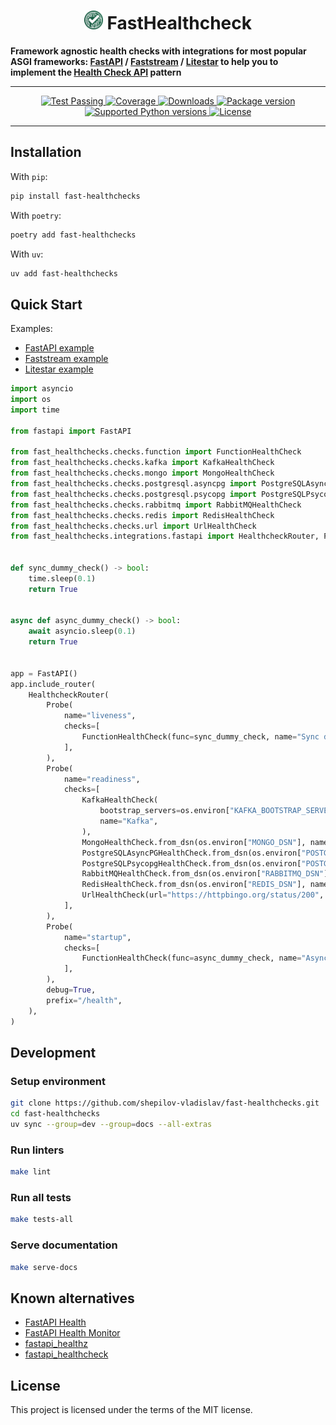 <h1 align="center" style="vertical-align: middle;">
  <img src="https://raw.githubusercontent.com/shepilov-vladislav/fast-healthchecks/refs/heads/main/docs/img/green.svg" width="30"> <strong>FastHealthcheck</strong>
</h1>

<b>Framework agnostic health checks with integrations for most popular ASGI frameworks: [FastAPI](https://github.com/fastapi/fastapi) / [Faststream](https://github.com/airtai/faststream) / [Litestar](https://github.com/litestar-org/litestar) to help you to implement the [Health Check API](https://microservices.io/patterns/observability/health-check-api.html) pattern</b>

---

<p align="center">

  <a href="https://github.com/shepilov-vladislav/fast-healthchecks/actions/workflows/1_test.yml" target="_blank">
    <img src="https://github.com/shepilov-vladislav/fast-healthchecks/actions/workflows/1_test.yml/badge.svg?branch=main" alt="Test Passing"/>
  </a>

  <a href="https://codecov.io/gh/shepilov-vladislav/fast-healthchecks" target="_blank">
    <img src="https://codecov.io/gh/shepilov-vladislav/fast-healthchecks/branch/main/graph/badge.svg?token=ddDOL8qZLp" alt="Coverage"/>
  </a>

  <a href="https://www.pepy.tech/projects/fast-healthchecks" target="_blank">
    <img src="https://static.pepy.tech/personalized-badge/fast-healthchecks?period=month&units=international_system&left_color=grey&right_color=green&left_text=downloads/month" alt="Downloads"/>
  </a>

  <a href="https://pypi.org/project/fast-healthchecks" target="_blank">
    <img src="https://img.shields.io/pypi/v/fast-healthchecks?label=PyPI" alt="Package version"/>
  </a>

  <a href="https://pypi.org/project/fast-healthchecks" target="_blank">
    <img src="https://img.shields.io/pypi/pyversions/fast-healthchecks.svg" alt="Supported Python versions"/>
  </a>

  <a href="https://github.com/shepilov-vladislav/fast-healthchecks/blob/main/LICENSE" target="_blank">
    <img src="https://img.shields.io/github/license/shepilov-vladislav/fast-healthchecks.png" alt="License"/>
  </a>

<p>

---

## Installation

With `pip`:
```bash
pip install fast-healthchecks
```

With `poetry`:
```bash
poetry add fast-healthchecks
```

With `uv`:
```bash
uv add fast-healthchecks
```

## Quick Start

Examples:
- [FastAPI example](./examples/fastapi_example)
- [Faststream example](./examples/faststream_example)
- [Litestar example](./examples/litestar_example)

```python
import asyncio
import os
import time

from fastapi import FastAPI

from fast_healthchecks.checks.function import FunctionHealthCheck
from fast_healthchecks.checks.kafka import KafkaHealthCheck
from fast_healthchecks.checks.mongo import MongoHealthCheck
from fast_healthchecks.checks.postgresql.asyncpg import PostgreSQLAsyncPGHealthCheck
from fast_healthchecks.checks.postgresql.psycopg import PostgreSQLPsycopgHealthCheck
from fast_healthchecks.checks.rabbitmq import RabbitMQHealthCheck
from fast_healthchecks.checks.redis import RedisHealthCheck
from fast_healthchecks.checks.url import UrlHealthCheck
from fast_healthchecks.integrations.fastapi import HealthcheckRouter, Probe


def sync_dummy_check() -> bool:
    time.sleep(0.1)
    return True


async def async_dummy_check() -> bool:
    await asyncio.sleep(0.1)
    return True


app = FastAPI()
app.include_router(
    HealthcheckRouter(
        Probe(
            name="liveness",
            checks=[
                FunctionHealthCheck(func=sync_dummy_check, name="Sync dummy"),
            ],
        ),
        Probe(
            name="readiness",
            checks=[
                KafkaHealthCheck(
                    bootstrap_servers=os.environ["KAFKA_BOOTSTRAP_SERVERS"],
                    name="Kafka",
                ),
                MongoHealthCheck.from_dsn(os.environ["MONGO_DSN"], name="Mongo"),
                PostgreSQLAsyncPGHealthCheck.from_dsn(os.environ["POSTGRES_DSN"], name="PostgreSQL asyncpg"),
                PostgreSQLPsycopgHealthCheck.from_dsn(os.environ["POSTGRES_DSN"], name="PostgreSQL psycopg"),
                RabbitMQHealthCheck.from_dsn(os.environ["RABBITMQ_DSN"], name="RabbitMQ"),
                RedisHealthCheck.from_dsn(os.environ["REDIS_DSN"], name="Redis"),
                UrlHealthCheck(url="https://httpbingo.org/status/200", name="URL 200"),
            ],
        ),
        Probe(
            name="startup",
            checks=[
                FunctionHealthCheck(func=async_dummy_check, name="Async dummy"),
            ],
        ),
        debug=True,
        prefix="/health",
    ),
)
```

## Development

### Setup environment

```bash
git clone https://github.com/shepilov-vladislav/fast-healthchecks.git
cd fast-healthchecks
uv sync --group=dev --group=docs --all-extras
```

### Run linters

```bash
make lint
```

### Run all tests

```bash
make tests-all
```

### Serve documentation

```bash
make serve-docs
```

## Known alternatives

- [FastAPI Health](https://github.com/Kludex/fastapi-health)
- [FastAPI Health Monitor](https://github.com/adamkirchberger/fastapi-health-monitor)
- [fastapi_healthz](https://github.com/matteocacciola/fastapi_healthz)
- [fastapi_healthcheck](https://github.com/jtom38/fastapi_healthcheck)

## License

This project is licensed under the terms of the MIT license.
